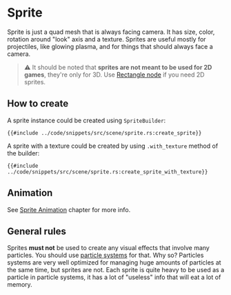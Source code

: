 # Sprite

Sprite is just a quad mesh that is always facing camera. It has size, color, rotation around "look" axis and a texture.
Sprites are useful mostly for projectiles, like glowing plasma, and for things that should always face a camera.

> ⚠️ It should be noted that **sprites are not meant to be used for 2D games**, they're only for 3D. 
> Use [Rectangle node](./rectangle.md) if you need 2D sprites.

## How to create

A sprite instance could be created using `SpriteBuilder`:

```rust,no_run
{{#include ../code/snippets/src/scene/sprite.rs:create_sprite}}
```

A sprite with a texture could be created by using `.with_texture` method of the builder:

```rust,no_run
{{#include ../code/snippets/src/scene/sprite.rs:create_sprite_with_texture}}
```

## Animation

See [Sprite Animation](../animation/spritesheet/spritesheet.md) chapter for more info.

## General rules

Sprites **must not** be used to create any visual effects that involve many particles. You should use 
[particle systems](particle_system_node.md) for that. Why so? Particles systems are very well optimized for managing
huge amounts of particles at the same time, but sprites are not. Each sprite is quite heavy to be used as a particle in 
particle systems, it has a lot of "useless" info that will eat a lot of memory.